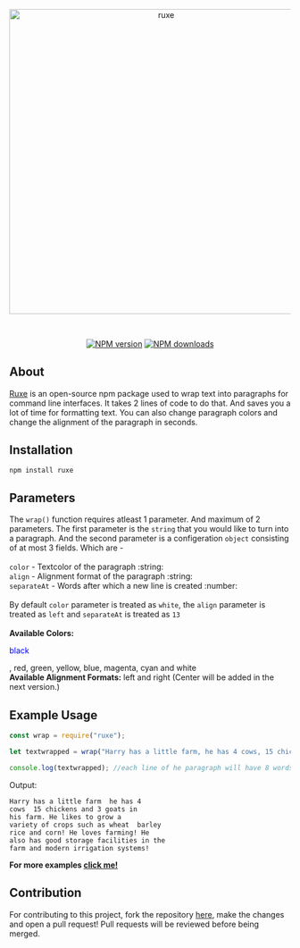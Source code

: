 <div align="center">
  <br />
  <p>
    <a target="_blank" href="https://www.npmjs.com/package/ruxe"><img style="margin-top:-4%" src="https://user-images.githubusercontent.com/74130881/125087949-96172380-e0ea-11eb-82a4-eb9d99ada2c1.png" width="546" alt="ruxe" /></a>
  </p>
  <br />
  <p>
    <a target="_blank" href="https://www.npmjs.com/package/ruxe"><img src="https://img.shields.io/npm/v/ruxe.svg?maxAge=3600" alt="NPM version" /></a>
    <a target="_blank" href="https://www.npmjs.com/package/discord.js"><img src="https://img.shields.io/npm/dt/ruxe.svg?maxAge=3600" alt="NPM downloads" /></a>
  </p>
</div>

## About

[Ruxe](https://www.npmjs.com/package/ruxe) is an open-source npm package used to wrap text into paragraphs for command line interfaces. It takes 2 lines of code to do that. And saves you a lot of time for formatting text. You can also change paragraph colors and change the alignment of the paragraph in seconds.

## Installation

```sh-session
npm install ruxe
```

## Parameters

The `wrap()` function requires atleast 1 parameter. And maximum of 2 parameters. The first parameter is the `string` that you would like to turn into a paragraph. And the second parameter is a configeration `object` consisting of at most 3 fields. Which are - <br/><br/>
`color` - Textcolor of the paragraph :string:<br/>
`align` - Alignment format of the paragraph :string:<br/>
`separateAt` - Words after which a new line is created :number:<br/>
<br/>
By default `color` parameter is treated as `white`, the `align` parameter is treated as `left` and `separateAt` is treated as `13`
<br/><br/>
**Available Colors:** <p style="color:blue">black</p>, red, green, yellow, blue, magenta, cyan and white
<br/>
**Available Alignment Formats:** left and right (Center will be added in the next version.)
<br/>
## Example Usage

```js
const wrap = require("ruxe");

let textwrapped = wrap("Harry has a little farm, he has 4 cows, 15 chickens and 3 goats in his farm. He likes to grow a variety of crops such as wheat, barley, rice and corn! He loves farming! He also has good storage facilities in the farm and modern irrigation systems!", { color:"cyan", separateAt:8, align:"left" }); 

console.log(textwrapped); //each line of he paragraph will have 8 words, text color will be cyan in color and alignment of the paragraph will be left.
```
Output:
```sh-session
Harry has a little farm  he has 4
cows  15 chickens and 3 goats in
his farm. He likes to grow a
variety of crops such as wheat  barley
rice and corn! He loves farming! He
also has good storage facilities in the
farm and modern irrigation systems!
```

**For more examples [click me!](https://github.com/jaipack17/ruxe/tree/main/examples)**

## Contribution

For contributing to this project, fork the repository [here](https://github.com/jaipack17/ruxe), make the changes and open a pull request! Pull requests will be reviewed before being merged.
